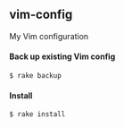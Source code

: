 ## vim-config

My Vim configuration

#### Back up existing Vim config

```
$ rake backup
```

#### Install

```
$ rake install
```
